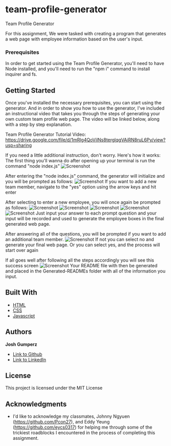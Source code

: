 # team-profile-generator
Team Profile Generator

For this assignment, We were tasked with creating a program that generates a web page with employee information based on the user's input.

### Prerequisites

In order to get started using the Team Profile Generator, you'll need to have Node installed, and you'll need to run the "npm i" command to install inquirer and fs.

## Getting Started

Once you've installed the necessary prerequisites, you can start using the generator. And in order to show you how to use the generator, I've included an instructional video that takes you through the steps of generating your own custom team profile web page. The video will be linked below, along with a step by step explanation. 


Team Profile Generator Tutorial Video: https://drive.google.com/file/d/1mRlg4QoVilNs8terglqgVAiRN8ruL6Py/view?usp=sharing

If you need a little additional instruction, don't worry. Here's how it works:
The first thing you'll wanna do after opening up your terminal is run the command "node index.js"
![Screenshot](https://i.imgur.com/KSWSBqB.png)

After entering the "node index.js" command, the generator will initialize and you will be prompted as follows:
![Screenshot](https://i.imgur.com/3IHlhq6.png)
If you want to add a new team member, navigate to the "yes" option using the arrow keys and hit enter

After selecting to enter a new employee, you will once again be prompted as follows:
![Screenshot](https://i.imgur.com/9sETT1h.png)
![Screenshot](https://i.imgur.com/VbkiCMa.png)
![Screenshot](https://i.imgur.com/N0rsyAL.png)
![Screenshot](https://i.imgur.com/Fn5q4Df.png)
![Screenshot](https://i.imgur.com/EpB0X56.png)
Just input your answer to each prompt question and your input will be recorded and used to generate the employee boxes in the final generated web page.

After answering all of the questions, you will be prompted if you want to add an additional team member. 
![Screenshot](https://i.imgur.com/RZU2L6Z.png)
If not you can select no and generate your final web page. Or you can select yes, and the process will start over again

If all goes well after following all the steps accordingly you will see this success screen
![Screenshot](https://i.imgur.com/tSvQxY4.png)
Your README file with then be generated and placed in the Generated-READMEs folder with all of the information you input.

## Built With
* [HTML](https://developer.mozilla.org/en-US/docs/Web/HTML)
* [CSS](https://developer.mozilla.org/en-US/docs/Web/CSS)
* [Javascript](https://developer.mozilla.org/en-US/docs/Web/JavaScript)


## Authors

**Josh Gumperz** 

- [Link to Github](https://github.com/JoshGumperz)
- [Link to LinkedIn](https://www.linkedin.com/in/josh-gumperz-8706a8185/)

## License

This project is licensed under the MIT License 

## Acknowledgments

* I'd like to acknowledge my classmates, Johnny Ngyuen (https://github.com/Pcon27), and Eddy Yeung (https://github.com/eycs0317) for helping me through some of the trickiest roadblocks I encountered in the process of completing this assignment.  
